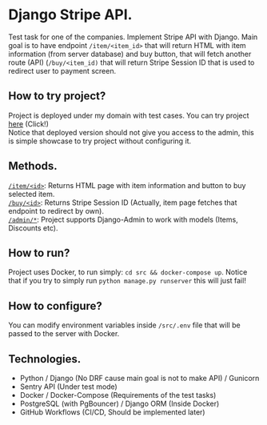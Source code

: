 # Django Stripe API.

Test task for one of the companies. Implement Stripe API with Django.
Main goal is to have endpoint `/item/<item_id>` that will return HTML with item information (from server database) and buy button,
that will fetch another route (API) (`/buy/<item_id)` that will return Stripe Session ID that is used to redirect user to payment screen.

## How to try project?

Project is deployed under my domain with test cases. You can try project [here](https://kirillzhosul.site/tests/stripe) (Click!) \
Notice that deployed version should not give you access to the admin, this is simple showcase to try project without configuring it.

## Methods.

[`/item/<id>`](https://kirillzhosul.site/tests/stripe/item/): Returns HTML page with item information and button to buy selected item. \
[`/buy/<id>`](https://kirillzhosul.site/tests/stripe/buy/): Returns Stripe Session ID (Actually, item page fetches that endpoint to redirect by own). \
[`/admin/*`](https://kirillzhosul.site/tests/stripe/admin/): Project supports Django-Admin to work with models (Items, Discounts etc).

## How to run?

Project uses Docker, to run simply:
`cd src && docker-compose up`. Notice that if you try to simply run `python manage.py runserver` this will just fail!

## How to configure?

You can modify environment variables inside `/src/.env` file that will be passed to the server with Docker.

## Technologies.

- Python / Django (No DRF cause main goal is not to make API) / Gunicorn
- Sentry API (Under test mode)
- Docker / Docker-Compose (Requirements of the test tasks)
- PostgreSQL (with PgBouncer) / Django ORM (Inside Docker)
- GitHub Workflows (CI/CD, Should be implemented later)

